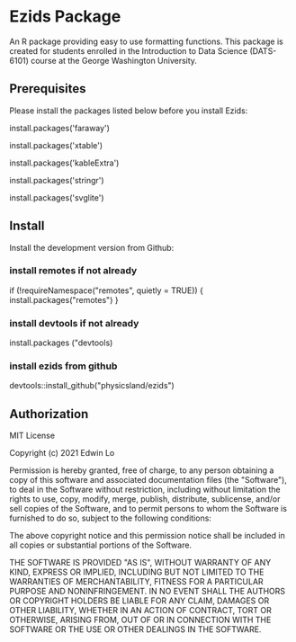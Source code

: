 # Ezids Package 


An R package providing easy to use formatting functions. This package is created for students enrolled in the Introduction to Data Science (DATS-6101) course at the George Washington University.


## Prerequisites 

Please install the packages listed below before you install Ezids: 

install.packages('faraway') 

install.packages('xtable') 

install.packages('kableExtra') 

install.packages('stringr') 

install.packages('svglite') 



## Install


Install the development version from Github:


### install remotes if not already
if (!requireNamespace("remotes", quietly = TRUE)) {
  install.packages("remotes")
}

### install devtools if not already 
install.packages ("devtools)


### install ezids from github
devtools::install_github("physicsland/ezids")

## Authorization

MIT License

Copyright (c) 2021 Edwin Lo

Permission is hereby granted, free of charge, to any person obtaining a copy
of this software and associated documentation files (the "Software"), to deal
in the Software without restriction, including without limitation the rights
to use, copy, modify, merge, publish, distribute, sublicense, and/or sell
copies of the Software, and to permit persons to whom the Software is
furnished to do so, subject to the following conditions:

The above copyright notice and this permission notice shall be included in all
copies or substantial portions of the Software.

THE SOFTWARE IS PROVIDED "AS IS", WITHOUT WARRANTY OF ANY KIND, EXPRESS OR
IMPLIED, INCLUDING BUT NOT LIMITED TO THE WARRANTIES OF MERCHANTABILITY,
FITNESS FOR A PARTICULAR PURPOSE AND NONINFRINGEMENT. IN NO EVENT SHALL THE
AUTHORS OR COPYRIGHT HOLDERS BE LIABLE FOR ANY CLAIM, DAMAGES OR OTHER
LIABILITY, WHETHER IN AN ACTION OF CONTRACT, TORT OR OTHERWISE, ARISING FROM,
OUT OF OR IN CONNECTION WITH THE SOFTWARE OR THE USE OR OTHER DEALINGS IN THE
SOFTWARE.








